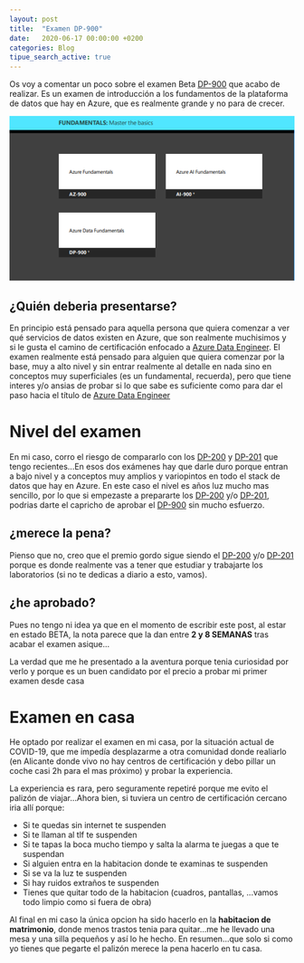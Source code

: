 ```yaml
---
layout: post
title:  "Examen DP-900"
date:   2020-06-17 00:00:00 +0200
categories: Blog
tipue_search_active: true
---
```


Os voy a comentar un poco sobre el examen Beta [DP-900](https://docs.microsoft.com/en-us/learn/certifications/exams/dp-900) que acabo de realizar. Es un examen de introducción a los fundamentos de la plataforma de datos que hay en Azure, que es realmente grande y no para de crecer.

![dp-900](/img/posts/dp-900/dp-900.png)

<!--more-->

## ¿Quién deberia presentarse?

En principio está pensado para aquella persona que quiera comenzar a ver qué servicios de datos existen en Azure, que son realmente muchisimos y si le gusta el camino de certificación enfocado a [Azure Data Engineer](https://docs.microsoft.com/en-us/learn/certifications/azure-data-engineer?WT.mc_id=certposter_poster-wwl). El examen realmente está pensado para alguien que quiera comenzar por la base, muy a alto nivel y sin entrar realmente al detalle en nada sino en conceptos muy superficiales (es un fundamental, recuerda), pero que tiene interes y/o ansias de probar si lo que sabe es suficiente como para dar el paso hacia el título de [Azure Data Engineer](https://docs.microsoft.com/en-us/learn/certifications/azure-data-engineer?WT.mc_id=certposter_poster-wwl)

# Nivel del examen

En mi caso, corro el riesgo de compararlo con los [DP-200](https://docs.microsoft.com/en-us/learn/certifications/exams/dp-200) y [DP-201](https://docs.microsoft.com/en-us/learn/certifications/exams/dp-201) que tengo recientes...En esos dos exámenes hay que darle duro porque entran a bajo nivel y a conceptos muy amplios y variopintos en todo el stack de datos que hay en Azure. En este caso el nivel es años luz mucho mas sencillo, por lo que si empezaste a prepararte los [DP-200](https://docs.microsoft.com/en-us/learn/certifications/exams/dp-200) y/o [DP-201](https://docs.microsoft.com/en-us/learn/certifications/exams/dp-201), podrias darte el capricho de aprobar el [DP-900](https://docs.microsoft.com/en-us/learn/certifications/exams/dp-900) sin mucho esfuerzo.

## ¿merece la pena?

Pienso que no, creo que el premio gordo sigue siendo el [DP-200](https://docs.microsoft.com/en-us/learn/certifications/exams/dp-200) y/o [DP-201](https://docs.microsoft.com/en-us/learn/certifications/exams/dp-201) porque es donde realmente vas a tener que estudiar y trabajarte los laboratorios (si no te dedicas a diario a esto, vamos). 

## ¿he aprobado?

Pues no tengo ni idea ya que en el momento de escribir este post, al estar en estado BETA, la nota parece que la dan entre **2 y 8 SEMANAS** tras acabar el examen asique...

La verdad que me he presentado a la aventura porque tenia curiosidad por verlo y porque es un buen candidato por el precio a probar mi primer examen desde casa

# Examen en casa

He optado por realizar el examen en mi casa, por la situación actual de COVID-19, que me impedía desplazarme a otra comunidad donde realiarlo (en Alicante donde vivo no hay centros de certificación y debo pillar un coche casi 2h para el mas próximo) y probar la experiencia.

La experiencia es rara, pero seguramente repetiré porque me evito el palizón de viajar...Ahora bien, si tuviera un centro de certificación cercano iria allí porque:
- Si te quedas sin internet te suspenden
- Si te llaman al tlf te suspenden
- Si te tapas la boca mucho tiempo y salta la alarma te juegas a que te suspendan
- Si alguien entra en la habitacion donde te examinas te suspenden
- Si se va la luz te suspenden
- Si hay ruidos extraños te suspenden
- Tienes que quitar todo de la habitacion (cuadros, pantallas, ...vamos todo limpio como si fuera de obra)

Al final en mi caso la única opcion ha sido hacerlo en la **habitacion de matrimonio**, donde menos trastos tenia para quitar...me he llevado una mesa y una silla pequeños y así lo he hecho. En resumen...que solo si como yo tienes que pegarte el palizón merece la pena hacerlo en tu casa.